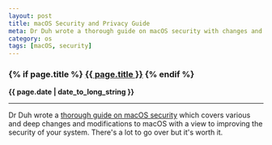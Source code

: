 ```yaml
---
layout: post
title: macOS Security and Privacy Guide
meta: Dr Duh wrote a thorough guide on macOS security with changes and modifications to improve the security of your system. There's a lot to go over but it's worth it.
category: os
tags: [macOS, security]
---
```

<h3 class="page.title">
  {% if page.title %}
    <a href="{{ site.baseurl }}{{ page.url }}">{{ page.title }}</a>
  {% endif %}
</h3>

**{{ page.date | date_to_long_string }}**

___
Dr Duh wrote a [thorough guide on macOS security](https://github.com/drduh/macOS-Security-and-Privacy-Guide) which covers various and deep changes and modifications to macOS with a view to improving the security of your system. There's a lot to go over but it's worth it.
